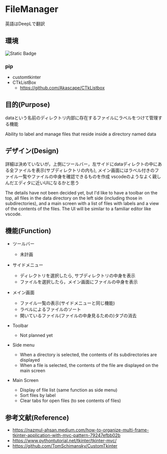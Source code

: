# FileManager

英語はDeepLで翻訳

## 環境

![Static Badge](https://img.shields.io/badge/python-3.10.5-33CCFF)

### pip

- customtkinter
- CTkListBox
  - https://github.com/Akascape/CTkListbox

## 目的(Purpose)

dataという名前のディレクトリ内部に存在するファイルにラベルをつけて管理する機能

Ability to label and manage files that reside inside a directory named data

## デザイン(Design)

詳細は決めていないが，上側にツールバー，左サイドにdataディレクトの中にある全ファイルを表示(サブディレクトリの内も), メイン画面にはラベル付きのファイル一覧やファイルの中身を確認できるものを作成
vscodeのようなよく親しんだエディタに近いUIになるかと思う

The details have not been decided yet, but I'd like to have a toolbar on the top, all files in the data directory on the left side (including those in subdirectories), and a main screen with a list of files with labels and a view of the contents of the files.
The UI will be similar to a familiar editor like vscode.

## 機能(Function)

- ツールバー
  - 未計画
- サイドメニュー
  - ディレクトリを選択したら, サブディレクトリの中身を表示
  - ファイルを選択したら，メイン画面にファイルの中身を表示
- メイン画面
  - ファイル一覧の表示(サイドメニューと同じ機能)
  - ラベルによるファイルのソート
  - 開いているファイル(ファイルの中身見るための)タブの消去

- Toolbar
  - Not planned yet
- Side menu
  - When a directory is selected, the contents of its subdirectories are displayed
  - When a file is selected, the contents of the file are displayed on the main screen
- Main Screen
  - Display of file list (same function as side menu)
  - Sort files by label
  - Clear tabs for open files (to see contents of files)
 
## 参考文献(Reference)

- https://nazmul-ahsan.medium.com/how-to-organize-multi-frame-tkinter-application-with-mvc-pattern-79247efbb02b
- https://www.pythontutorial.net/tkinter/tkinter-mvc/
- https://github.com/TomSchimansky/CustomTkinter




